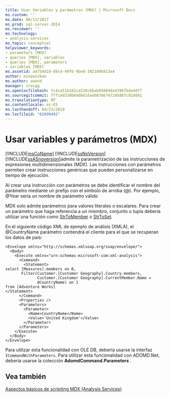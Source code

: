 ```yaml
---
title: Usar Variables y parámetros (MDX) | Microsoft Docs
ms.custom: ''
ms.date: 06/13/2017
ms.prod: sql-server-2014
ms.reviewer: ''
ms.technology:
- analysis-services
ms.topic: conceptual
helpviewer_keywords:
- parameters [MDX]
- queries [MDX], variables
- queries [MDX], parameters
- variables [MDX]
ms.assetid: a4754d16-d9c4-49f6-9be0-392180b912e4
author: minewiskan
ms.author: owend
manager: craigg
ms.openlocfilehash: fc4ca51b182ca528c6bab05804da4396fbde4dff
ms.sourcegitcommit: f7fced330b64d6616aeb8766747295807c92dd41
ms.translationtype: MT
ms.contentlocale: es-ES
ms.lasthandoff: 04/23/2019
ms.locfileid: "62699492"
---
```

# <a name="using-variables-and-parameters-mdx"></a>Usar variables y parámetros (MDX)
   [!INCLUDE[msCoName](../../../includes/msconame-md.md)] [!INCLUDE[ssNoVersion](../../../includes/ssnoversion-md.md)] [!INCLUDE[ssASnoversion](../../../includes/ssasnoversion-md.md)]admite la parametrización de las instrucciones de expresiones multidimensionales (MDX). Las instrucciones con parámetros permiten crear instrucciones genéricas que pueden personalizarse en tiempo de ejecución.  
  
 Al crear una instrucción con parámetros se debe identificar el nombre del parámetro mediante un prefijo con el símbolo de arroba (@). Por ejemplo, @Year sería un nombre de parámetro válido  
  
 MDX solo admite parámetros para valores literales o escalares. Para crear un parámetro que haga referencia a un miembro, conjunto o tupla debería utilizar una función como [StrToMember](/sql/mdx/strtomember-mdx) o [StrToSet](/sql/mdx/strtoset-mdx).  
  
 En el siguiente código XML de ejemplo de análisis (XMLA), el @CountryName parámetro contendrá el cliente para el que se recuperan los datos de país:  
  
```  
<Envelope xmlns="http://schemas.xmlsoap.org/soap/envelope/">  
  <Body>  
    <Execute xmlns="urn:schemas-microsoft-com:xml-analysis">  
      <Command>  
        <Statement>  
select [Measures].members on 0,   
       Filter(Customer.[Customer Geography].Country.members,   
              Customer.[Customer Geography].CurrentMember.Name =  
              @CountryName) on 1  
from [Adventure Works]  
</Statement>  
      </Command>  
      <Properties />  
      <Parameters>  
        <Parameter>  
          <Name>CountryName</Name>  
          <Value>'United Kingdom'</Value>  
        </Parameter>  
      </Parameters>  
    </Execute>  
  </Body>  
</Envelope>  
```  
  
 Para utilizar esta funcionalidad con OLE DB, debería usarse la interfaz `ICommandWithParameters`. Para utilizar esta funcionalidad con ADOMD.Net, debería usarse la colección **AdomdCommand.Parameters** .  
  
## <a name="see-also"></a>Vea también  
 [Aspectos básicos de scripting MDX &#40;Analysis Services&#41;](mdx-scripting-fundamentals-analysis-services.md)  
  
  
